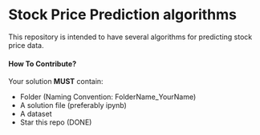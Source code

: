 # Stock Price Prediction algorithms

This repository is intended to have several algorithms for predicting stock price data.


#### How To Contribute?

Your solution **MUST** contain:
- Folder (Naming Convention: FolderName_YourName)
- A solution file (preferably ipynb)
- A dataset
- Star this repo (DONE)
